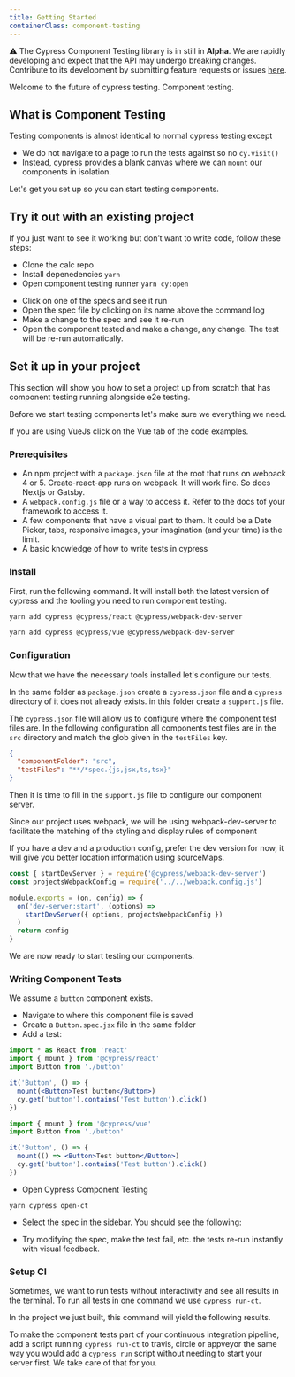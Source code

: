 ```yaml
---
title: Getting Started
containerClass: component-testing
---
```


⚠️ The Cypress Component Testing library is in still in **Alpha**. We are rapidly developing and expect that the API may undergo breaking changes. Contribute to its development by submitting feature requests or issues [here](https://github.com/cypress-io/cypress/).

Welcome to the future of cypress testing. Component testing.

## What is Component Testing

Testing components is almost identical to normal cypress testing except

- We do not navigate to a page to run the tests against so no `cy.visit()`
- Instead, cypress provides a blank canvas where we can `mount` our components in isolation.

Let's get you set up so you can start testing components.

## Try it out with an existing project

If you just want to see it working but don’t want to write code, follow these steps:

<!-- FIXME: update the url of the example repo we choose -->

- Clone the calc repo
- Install depenedencies `yarn`
- Open component testing runner `yarn cy:open`

<DocsImage src="/img/guides/component-testing/first-open.png" alt="Splash Screen of Component Testing" ></DocsImage>

- Click on one of the specs and see it run
- Open the spec file by clicking on its name above the command log
- Make a change to the spec and see it re-run
- Open the component tested and make a change, any change. The test will be re-run automatically.

<DocsImage src="/img/guides/component-testing/first-run.png" alt="Splash Screen of Component Testing" ></DocsImage>

## Set it up in your project

This section will show you how to set a project up from scratch that has component testing running alongside e2e testing.

Before we start testing components let's make sure we everything we need.

<alert type="info">

If you are using VueJs click on the Vue tab of the code examples.

</alert>

### Prerequisites

- An npm project with a `package.json` file at the root that runs on webpack 4 or 5. Create-react-app runs on webpack. It will work fine. So does Nextjs or Gatsby.
- A `webpack.config.js` file or a way to access it. Refer to the docs tof your framework to access it.
- A few components that have a visual part to them. It could be a Date Picker, tabs, responsive images, your imagination (and your time) is the limit.
- A basic knowledge of how to write tests in cypress

### Install

First, run the following command. It will install both the latest version of cypress and the tooling you need to run component testing.

<code-group>
  <code-block label="react" active>

```bash
yarn add cypress @cypress/react @cypress/webpack-dev-server
```

  </code-block>
  <code-block label="vue">

```bash
yarn add cypress @cypress/vue @cypress/webpack-dev-server
```

  </code-block>
</code-group>

### Configuration

Now that we have the necessary tools installed let's configure our tests.

In the same folder as `package.json` create a `cypress.json` file and a `cypress` directory of it does not already exists. in this folder create a `support.js` file.

The `cypress.json` file will allow us to configure where the component test files are.
In the following configuration all components test files are in the `src` directory and match the glob given in the `testFiles` key.

```json
{
  "componentFolder": "src",
  "testFiles": "**/*spec.{js,jsx,ts,tsx}"
}
```

Then it is time to fill in the `support.js` file to configure our component server.

Since our project uses webpack, we will be using webpack-dev-server to facilitate the matching of the styling and display rules of component

<alert type="info">

If you have a dev and a production config, prefer the dev version for now, it will give you better location information using sourceMaps.

</alert>

```js
const { startDevServer } = require('@cypress/webpack-dev-server')
const projectsWebpackConfig = require('../../webpack.config.js')

module.exports = (on, config) => {
  on('dev-server:start', (options) =>
    startDevServer({ options, projectsWebpackConfig })
  )
  return config
}
```

We are now ready to start testing our components.

### Writing Component Tests

We assume a `button` component exists.

- Navigate to where this component file is saved
- Create a `Button.spec.jsx` file in the same folder
- Add a test:

<code-group>
  <code-block label="React" active>

```jsx
import * as React from 'react'
import { mount } from '@cypress/react'
import Button from './button'

it('Button', () => {
  mount(<Button>Test button</Button>)
  cy.get('button').contains('Test button').click()
})
```

  </code-block>
  <code-block label="Vue">

```jsx
import { mount } from '@cypress/vue'
import Button from './button'

it('Button', () => {
  mount(() => <Button>Test button</Button>)
  cy.get('button').contains('Test button').click()
})
```

  </code-block>
</code-group>

- Open Cypress Component Testing

```
yarn cypress open-ct
```

- Select the spec in the sidebar. You should see the following:

<DocsImage src="/img/guides/component-testing/one-spec.png" alt="Single Spec file with single test run" ></DocsImage>

- Try modifying the spec, make the test fail, etc. the tests re-run instantly with visual feedback.

### Setup CI

Sometimes, we want to run tests without interactivity and see all results in the terminal.
To run all tests in one command we use `cypress run-ct`.

In the project we just built, this command will yield the following results.

<DocsImage src="/img/guides/component-testing/run-result.png" alt="Result of headless test run" ></DocsImage>

To make the component tests part of your continuous integration pipeline, add a script running `cypress run-ct` to travis, circle or appveyor the same way you would add a `cypress run` script without needing to start your server first. We take care of that for you.
